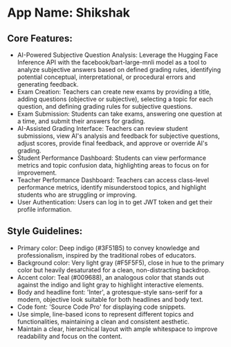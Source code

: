 # **App Name**: Shikshak

## Core Features:

- AI-Powered Subjective Question Analysis: Leverage the Hugging Face Inference API with the facebook/bart-large-mnli model as a tool to analyze subjective answers based on defined grading rules, identifying potential conceptual, interpretational, or procedural errors and generating feedback.
- Exam Creation: Teachers can create new exams by providing a title, adding questions (objective or subjective), selecting a topic for each question, and defining grading rules for subjective questions.
- Exam Submission: Students can take exams, answering one question at a time, and submit their answers for grading.
- AI-Assisted Grading Interface: Teachers can review student submissions, view AI's analysis and feedback for subjective questions, adjust scores, provide final feedback, and approve or override AI's grading.
- Student Performance Dashboard: Students can view performance metrics and topic confusion data, highlighting areas to focus on for improvement.
- Teacher Performance Dashboard: Teachers can access class-level performance metrics, identify misunderstood topics, and highlight students who are struggling or improving.
- User Authentication: Users can log in to get JWT token and get their profile information.

## Style Guidelines:

- Primary color: Deep indigo (#3F51B5) to convey knowledge and professionalism, inspired by the traditional robes of educators.
- Background color: Very light gray (#F5F5F5), close in hue to the primary color but heavily desaturated for a clean, non-distracting backdrop.
- Accent color: Teal (#009688), an analogous color that stands out against the indigo and light gray to highlight interactive elements.
- Body and headline font: 'Inter', a grotesque-style sans-serif for a modern, objective look suitable for both headlines and body text.
- Code font: 'Source Code Pro' for displaying code snippets.
- Use simple, line-based icons to represent different topics and functionalities, maintaining a clean and consistent aesthetic.
- Maintain a clear, hierarchical layout with ample whitespace to improve readability and focus on the content.
